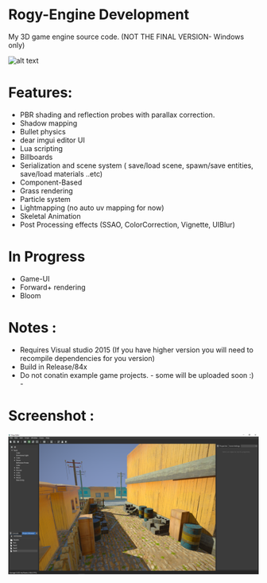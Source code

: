 # Rogy-Engine Development
My 3D game engine source code.
(NOT THE FINAL VERSION- Windows only)

![alt text](https://github.com/RogyDev/Rogy-Engine-/blob/main/Rogy/core/BG.png?raw=true)
# Features:
- PBR shading and reflection probes with parallax correction.
- Shadow mapping
- Bullet physics
- dear imgui editor UI
- Lua scripting
- Billboards
- Serialization and scene system ( save/load scene, spawn/save entities, save/load materials  ..etc)
- Component-Based
- Grass rendering
- Particle system
- Lightmapping (no auto uv mapping for now)
- Skeletal Animation
- Post Processing effects (SSAO, ColorCorrection, Vignette, UIBlur)
# In Progress
- Game-UI
- Forward+ rendering 
- Bloom
# Notes : 
- Requires Visual studio 2015 (If you have higher version you will need to recompile dependencies for you version)
- Build in Release/84x 
- Do not conatin example game projects. - some will be uploaded soon :) -

# Screenshot : 
![alt text](https://github.com/RogyDev/Rogy-Engine-/blob/main/Rogy/Screenshot/rscren.png?raw=true)

